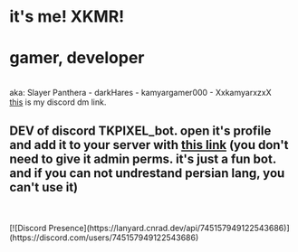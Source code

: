 # it's me! XKMR!
<h1>gamer, developer</h1><br/>
aka: Slayer Panthera - darkHares - kamyargamer000 - XxkamyarxzxX<br/>
<a href="https://discord.com/channels/@me/745157949122543686">this</a> is my discord dm link.<br/>
<h2>DEV of discord TKPIXEL_bot. open it's profile and add it to your server with <a href="https://discord.com/channels/@me/881865568402149436">this link</a> (you don't need to give it admin perms. it's just a fun bot. and if you can not undrestand persian lang, you can't use it)</h2>
<br/><br/>
[![Discord Presence](https://lanyard.cnrad.dev/api/745157949122543686)](https://discord.com/users/745157949122543686)
